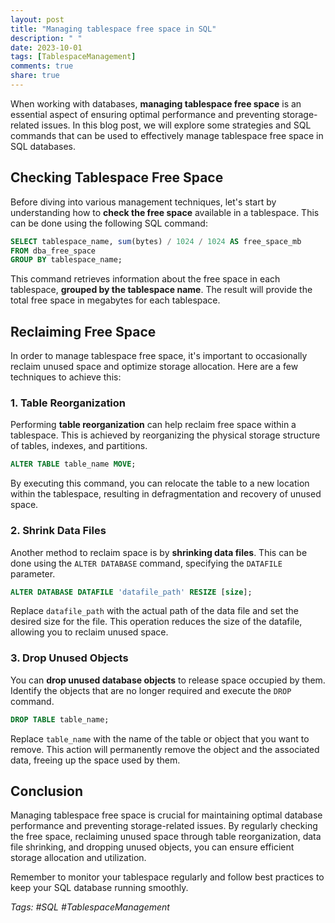 ```yaml
---
layout: post
title: "Managing tablespace free space in SQL"
description: " "
date: 2023-10-01
tags: [TablespaceManagement]
comments: true
share: true
---
```


When working with databases, **managing tablespace free space** is an essential aspect of ensuring optimal performance and preventing storage-related issues. In this blog post, we will explore some strategies and SQL commands that can be used to effectively manage tablespace free space in SQL databases.

## Checking Tablespace Free Space

Before diving into various management techniques, let's start by understanding how to **check the free space** available in a tablespace. This can be done using the following SQL command:

```sql
SELECT tablespace_name, sum(bytes) / 1024 / 1024 AS free_space_mb
FROM dba_free_space
GROUP BY tablespace_name;
```

This command retrieves information about the free space in each tablespace, **grouped by the tablespace name**. The result will provide the total free space in megabytes for each tablespace.

## Reclaiming Free Space

In order to manage tablespace free space, it's important to occasionally reclaim unused space and optimize storage allocation. Here are a few techniques to achieve this:

### 1. Table Reorganization

Performing **table reorganization** can help reclaim free space within a tablespace. This is achieved by reorganizing the physical storage structure of tables, indexes, and partitions.

```sql
ALTER TABLE table_name MOVE;
```

By executing this command, you can relocate the table to a new location within the tablespace, resulting in defragmentation and recovery of unused space.

### 2. Shrink Data Files

Another method to reclaim space is by **shrinking data files**. This can be done using the `ALTER DATABASE` command, specifying the `DATAFILE` parameter.

```sql
ALTER DATABASE DATAFILE 'datafile_path' RESIZE [size];
```

Replace `datafile_path` with the actual path of the data file and set the desired size for the file. This operation reduces the size of the datafile, allowing you to reclaim unused space.

### 3. Drop Unused Objects

You can **drop unused database objects** to release space occupied by them. Identify the objects that are no longer required and execute the `DROP` command.

```sql
DROP TABLE table_name;
```

Replace `table_name` with the name of the table or object that you want to remove. This action will permanently remove the object and the associated data, freeing up the space used by them.

## Conclusion

Managing tablespace free space is crucial for maintaining optimal database performance and preventing storage-related issues. By regularly checking the free space, reclaiming unused space through table reorganization, data file shrinking, and dropping unused objects, you can ensure efficient storage allocation and utilization.

Remember to monitor your tablespace regularly and follow best practices to keep your SQL database running smoothly.

*Tags: #SQL #TablespaceManagement*